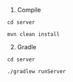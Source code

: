1. Compile
```aidl
cd server

mvn clean install
```

2. Gradle
```
cd server

./gradlew runServer
```